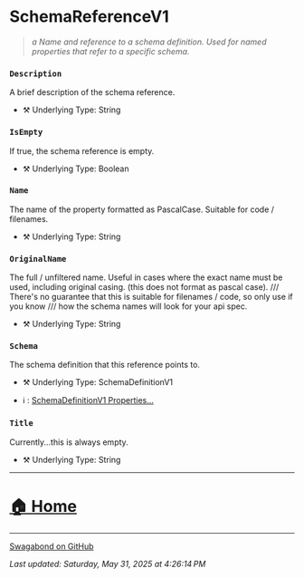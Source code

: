 # SchemaReferenceV1

> *a Name and reference to a schema definition. Used for named properties that refer to a specific schema.* 


### `Description`

A brief description of the schema reference.



* ⚒️ Underlying Type: String



### `IsEmpty`

If true, the schema reference is empty.



* ⚒️ Underlying Type: Boolean



### `Name`

The name of the property formatted as PascalCase.  Suitable for code / filenames.



* ⚒️ Underlying Type: String



### `OriginalName`

The full / unfiltered name.  Useful in cases where the exact name must be used, including original casing.  (this does not format as pascal case). /// There's no guarantee that this is suitable for filenames / code, so only use if you know /// how the schema names will look for your api spec.



* ⚒️ Underlying Type: String



### `Schema`

The schema definition that this reference points to.



* ⚒️ Underlying Type: SchemaDefinitionV1

* ℹ️ : [SchemaDefinitionV1 Properties...](./SchemaDefinitionV1.md)



### `Title`

Currently...this is always empty.



* ⚒️ Underlying Type: String



___


# [🏠 Home](./ApiV1.md)


___

[Swagabond on GitHub](https://github.com/jordanbleu/swagabond)

*Last updated: Saturday, May 31, 2025 at 4:26:14 PM*
